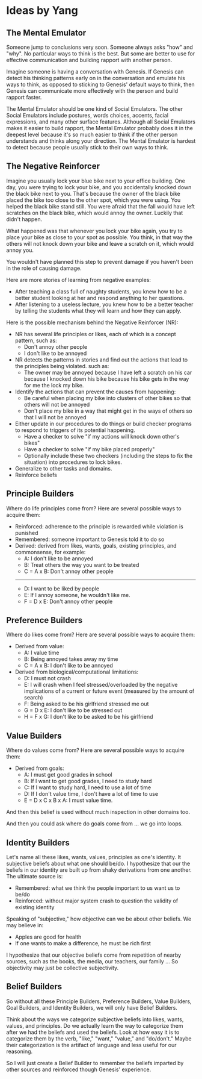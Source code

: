 # Ideas by Yang

## The Mental Emulator

Someone jump to conclusions very soon. Someone always asks "how" and "why". No particular ways to think is the best. But some are better to use for effective communication and building rapport with another person.

Imagine someone is having a conversation with Genesis. If Genesis can detect his thinking patterns early on in the conversation and emulate his ways to think, as opposed to sticking to Genesis' default ways to think, then Genesis can communicate more effectively with the person and build rapport faster.

The Mental Emulator should be one kind of Social Emulators. The other Social Emulators include postures, words choices, accents, facial expressions, and many other surface features. Although all Social Emulators makes it easier to build rapport, the Mental Emulator probably does it in the deepest level because it's so much easier to think if the other person understands and thinks along your direction. The Mental Emulator is hardest to detect because people usually stick to their own ways to think. 



## The Negative Reinforcer

Imagine you usually lock your blue bike next to your office building. One day, you were trying to lock your bike, and you accidentally knocked down the black bike next to you. That's because the owner of the black bike placed the bike too close to the other spot, which you were using. You helped the black bike stand still. You were afraid that the fall would have left scratches on the black bike, which would annoy the owner. Luckily that didn't happen.

What happened was that whenever you lock your bike again, you try to place your bike as close to your spot as possible. You think, in that way the others will not knock down your bike and leave a scratch on it, which would annoy you.

You wouldn't have planned this step to prevent damage if you haven't been in the role of causing damage.

Here are more stories of learning from negative examples:

* After teaching a class full of naughty students, you knew how to be a better student looking at her and respond anything to her questions.
* After listening to a useless lecture, you knew how to be a better teacher by telling the students what they will learn and how they can apply.

Here is the possible mechanism behind the Negative Reinforcer (NR):

* NR has several life principles or likes, each of which is a concept pattern, such as:
    * Don't annoy other people
    * I don't like to be annoyed
* NR detects the patterns in stories and find out the actions that lead to the principles being violated. such as:
    * The owner may be annoyed because I have left a scratch on his car because I knocked down his bike because his bike gets in the way for me the lock my bike.
* Identify the actions that can prevent the causes from happening:
    * Be careful when placing my bike into clusters of other bikes so that others will not be annoyed
    * Don't place my bike in a way that might get in the ways of others so that I will not be annoyed
* Either update in our procedures to do things or build checker programs to respond to triggers of its potential happening.
    * Have a checker to solve "if my actions will knock down other's bikes"
    * Have a checker to solve "if my bike placed properly"
    * Optionally include these two checkers (including the steps to fix the situation) into procedures to lock bikes.
* Generalize to other tasks and domains.
* Reinforce beliefs


## Principle Builders

Where do life principles come from? Here are several possible ways to acquire them:

* Reinforced: adherence to the principle is rewarded while violation is punished
* Remembered: someone important to Genesis told it to do so
* Derived: derived from likes, wants, goals, existing principles, and commonsense, for example:
    * A: I don't like to be annoyed
    * B: Treat others the way you want to be treated
    * C = A x B: Don't annoy other people
    ----
    * D: I want to be liked by people
    * E: If I annoy someone, he wouldn't like me.
    * F = D x E: Don't annoy other people


## Preference Builders

Where do likes come from? Here are several possible ways to acquire them:

* Derived from value:
    * A: I value time
    * B: Being annoyed takes away my time
    * C = A x B: I don't like to be annoyed
* Derived from biological/computational limitations:
    * D: I must not crash
    * E: I will crash when I feel stressed/overloaded by the negative implications of a current or future event (measured by the amount of search)
    * F: Being asked to be his girlfriend stressed me out
    * G = D x E: I don't like to be stressed out
    * H = F x G: I don't like to be asked to be his girlfriend


## Value Builders

Where do values come from? Here are several possible ways to acquire them:

* Derived from goals:
    * A: I must get good grades in school
    * B: If I want to get good grades, I need to study hard
    * C: If I want to study hard, I need to use a lot of time
    * D: If I don't value time, I don't have a lot of time to use
    * E = D x C x B x A: I must value time.

And then this belief is used without much inspection in other domains too.

And then you could ask where do goals come from ... we go into loops.



## Identity Builders

Let's name all these likes, wants, values, principles as one's identity. It subjective beliefs about what one should be/do. I hypothesize that our the beliefs in our identity are built up from shaky derivations from one another. The ultimate source is:

* Remembered: what we think the people important to us want us to be/do
* Reinforced: without major system crash to question the validity of existing identity

Speaking of "subjective," how objective can we be about other beliefs. We may believe in:

* Apples are good for health
* If one wants to make a difference, he must be rich first

I hypothesize that our objective beliefs come from repetition of nearby sources, such as the books, the media, our teachers, our family ... So objectivity may just be collective subjectivity.



## Belief Builders

So without all these Principle Builders, Preference Builders, Value Builders, Goal Builders, and Identity Builders, we will only have Belief Builders.

Think about the ways we categorize subjective beliefs into likes, wants, values, and principles. Do we actually learn the way to categorize them after we had the beliefs and used the beliefs. Look at how easy it is to categorize them by the verb, "like," "want," "value," and "do/don't." Maybe their categorization is the artifact of language and less useful for our reasoning.

So I will just create a Belief Builder to remember the beliefs imparted by other sources and reinforced though Genesis' experience.
